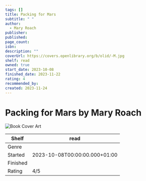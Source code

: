 ```yaml
---
tags: []
title: Packing for Mars
subtitle: " "
author:
  - Mary Roach
publisher: 
published: 
page_count: 
isbn: 
description: ""
coverUrl: https://covers.openlibrary.org/b/olid/-M.jpg
shelf: read
owned: true
start_date: 2023-10-08
finished_date: 2023-11-22
rating: 4
recommended_by: 
created: 2023-11-24
---
```


# Packing for Mars by Mary Roach

![Book Cover Art](https://covers.openlibrary.org/b/olid/-M.jpg)

| Shelf | read |
| --- | --- |
| Genre |  |
| Started | 2023-10-08T00:00:00.000+01:00 |
| Finished |  |
| Rating | 4/5 |

